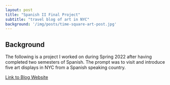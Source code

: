 ```yaml
---
layout: post
title: "Spanish II Final Project"
subtitle: "travel blog of art in NYC"
background: '/img/posts/time-square-art-post.jpg'
---
```


## Background 
The following is a project I worked on during Spring 2022 after having completed two semesters of Spanish. The prompt was to visit and introduce five art displays in NYC from a Spanish speaking country.


[Link to Blog Website](https://ericachen1.github.io/proyecto-arte/)
